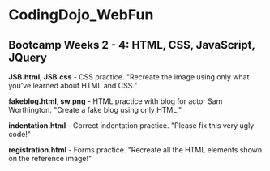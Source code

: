 # CodingDojo_WebFun

## Bootcamp Weeks 2 - 4: HTML, CSS, JavaScript, JQuery 

**JSB.html, JSB.css** - CSS practice. "Recreate the image using only what you've learned about HTML and CSS."

**fakeblog.html, sw.png** - HTML practice with blog for actor Sam Worthington. "Create a fake blog using only HTML."

**indentation.html** - Correct indentation practice. "Please fix this very ugly code!"

**registration.html** - Forms practice. "Recreate all the HTML elements shown on the reference image!" 
